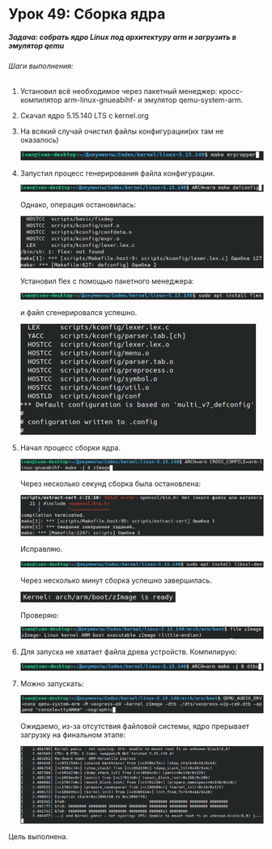 # Урок 49: Сборка ядра
##### Задача: собрать ядро Linux под архитектуру arm и загрузить в эмулятор qemu
###### Шаги выполнения:
1. Установил всё необходимое через пакетный менеджер: кросс-компилятор arm-linux-gnueabihf- и эмулятор qemu-system-arm.
2. Скачал ядро 5.15.140 LTS с kernel.org
3. На всякий случай очистил файлы конфигурации(их там не оказалось)

    ![](./screenshots/1.png)

4. Запустил процесс генерирования файла конфигурации.

    ![](./screenshots/2.png)

    Однако, операция остановилась:

    ![](./screenshots/3.png)

    Установил flex с помощью пакетного менеджера: 

    ![](./screenshots/4.png)

    и файл сгенерировался успешно.

    ![](./screenshots/5.png)

5. Начал процесс сборки ядра.

    ![](./screenshots/6.png)

    Через несколько секунд сборка была остановлена:

    ![](./screenshots/7.png)

    Исправляю.

    ![](./screenshots/8.png)

    Через несколько минут сборка успешно завершилась.

    ![](./screenshots/9.png)

    Проверяю:

    ![](./screenshots/10.png)

6. Для запуска не хватает файла древа устройств. Компилирую:

    ![](./screenshots/11.png)

7. Можно запускать:

    ![](./screenshots/12.png)

    Ожидаемо, из-за отсутствия файловой системы, ядро прерывает загрузку на финальном этапе:
    
    ![](./screenshots/13.png)

Цель выполнена.
